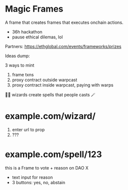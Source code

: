 # Magic Frames

A frame that creates frames that executes onchain actions.

- 36h hackathon
- pause ethical dilemas, lol

Partners: https://ethglobal.com/events/frameworks/prizes


Ideas dump:

3 ways to mint
1. frame txns
2. proxy contract outside warpcast
3. proxy contract inside warpcast, paying with warps


🧙‍♂️ wizards create spells that people casts 🪄


# example.com/wizard/
1. enter url to prop
2. ???


# example.com/spell/123
this is a Frame to vote + reason on DAO X

- text input for reason
- 3 buttons: yes, no, abstain















